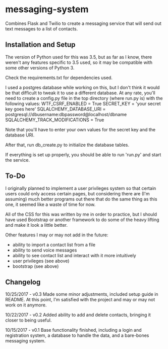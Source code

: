 # messaging-system
Combines Flask and Twilio to create a messaging service that will send out text messages to a list of contacts.

Installation and Setup
-----------
The version of Python used for this was 3.5, but as far as I know, there weren't any features specific
to 3.5 used, so it may be compatible with some other versions of Python 3. 

Check the requirements.txt for dependencies used.

I used a postgres database while working on this, but I don't think it would be that difficult to tweak
it to use a different database. At any rate, you'll need to create a config.py file in the top directory
(where run.py is) with the following values:
WTF_CSRF_ENABLED = True
SECRET_KEY = 'your secret key goes here'
SQLALCHEMY_DATABASE_URI = postgresql://dbusername:dbpassword@localhost/dbname
SQLALCHEMY_TRACK_MODIFICATIONS = True

Note that you'll have to enter your own values for the secret key and the database URI.

After that, run db_create.py to initialize the database tables.

If everything is set up properly, you should be able to run 'run.py' and start the service.

To-Do
-----------
I originally planned to implement a user privileges system so that certain users could
only access certain pages, but considering there are (I'm assuming) much better programs
out there that do the same thing as this one, it seemed like a waste of time for now.

All of the CSS for this was written by me in order to practice, but I should have
used Bootstrap or another framework to do some of the heavy lifting and make it
look a little better.

Other features I may or may not add in the future:
- ability to import a contact list from a file
- ability to send voice messages
- ability to see contact list and interact with it more intuitively
- user privileges (see above)
- bootstrap (see above)


Changelog
-----------

10/25/2017 - v0.3
Made some minor adjustments, included setup guide in README.
At this point, I'm satisfied with the project and may or may
not work on it anymore.

10/22/2017 - v0.2
Added ability to add and delete contacts, bringing it closer to being useful.

10/15/2017 - v0.1
Base functionality finished, including a login and registration system, a database to handle the data, and a bare-bones messaging system.
